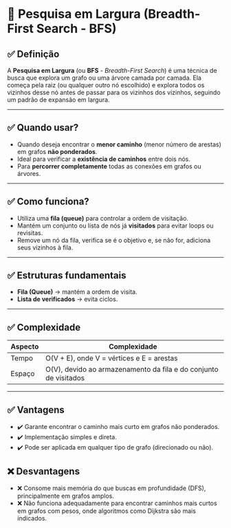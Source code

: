 # 📖 Pesquisa em Largura (Breadth-First Search - BFS)

## ✅ Definição

A **Pesquisa em Largura** (ou **BFS** - *Breadth-First Search*) é uma técnica de busca que explora um grafo ou uma árvore camada por camada. Ela começa pela raiz (ou qualquer outro nó escolhido) e explora todos os vizinhos desse nó antes de passar para os vizinhos dos vizinhos, seguindo um padrão de expansão em largura.

---

## ✅ Quando usar?

- Quando deseja encontrar o **menor caminho** (menor número de arestas) em grafos **não ponderados**.
- Ideal para verificar a **existência de caminhos** entre dois nós.
- Para **percorrer completamente** todas as conexões em grafos ou árvores.

---

## ✅ Como funciona?

- Utiliza uma **fila (queue)** para controlar a ordem de visitação.
- Mantém um conjunto ou lista de nós já **visitados** para evitar loops ou revisitas.
- Remove um nó da fila, verifica se é o objetivo e, se não for, adiciona seus vizinhos à fila.

---

## ✅ Estruturas fundamentais

- **Fila (Queue)** → mantém a ordem de visita.
- **Lista de verificados** → evita ciclos.

---

## ✅ Complexidade

| Aspecto | Complexidade |
|---------|--------------|
| Tempo   | O(V + E), onde V = vértices e E = arestas |
| Espaço  | O(V), devido ao armazenamento da fila e do conjunto de visitados |

---
## ✅ Vantagens
- ✔️ Garante encontrar o caminho mais curto em grafos não ponderados.
- ✔️ Implementação simples e direta.
- ✔️ Pode ser aplicada em qualquer tipo de grafo (direcionado ou não).

## ❌ Desvantagens
- ❌ Consome mais memória do que buscas em profundidade (DFS), principalmente em grafos amplos.
- ❌ Não funciona adequadamente para encontrar caminhos mais curtos em grafos com pesos, onde algoritmos como Dijkstra são mais indicados.